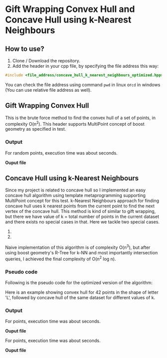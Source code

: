 # Gift Wrapping Convex Hull and Concave Hull using k-Nearest Neighbours

## How to use?
1. Clone / Download the repository.
2. Add the header in your cpp file, by specifying the file address this way: 
```cpp
#include <file_address/concave_hull_k_nearest_neighbours_optimized.hpp>
```
You can check the file address using command `pwd` in linux or`cd` in windows (You can use relative file address as well).

## Gift Wrapping Convex Hull
This is the brute force method to find the convex hull of a set of points, in complexity O(n<sup>2</sup>). This header supports MultiPoint concept of boost geometry as specified in test.

### Output
For random points, execution time was about seconds.

**Ouput file**

## Concave Hull using k-Nearest Neighbours
Since my project is related to concave hull so I implemented an easy concave hull algorithm using template metaprogramming supporting MultiPoint concept for this test. k-Nearest Neighbours approach for finding concave hull uses k nearest points from the current point to find the next vertex of the concave hull. This method is kind of similar to gift wrapping, but there we have value of k = total number of points in the current dataset and there exists no special cases in that. Here we tackle two special cases.

1. 

2. 

Naive implementation of this algorithm is of complexity O(n<sup>3</sup>), but after using boost geometry's R-Tree for k-NN and most importantly intersection queries, I achieved the final complexity of O(n<sup>2</sup> log n).

### Pseudo code
Following is the pseudo code for the optimized version of the algorithm:

Here is an example showing convex hull for 42 points in the shape of letter 'L', followed by concave hull of the same dataset for different values of k.

### Output
For points, execution time was about seconds.

**Ouput file**

For points, execution time was about seconds.

**Ouput file**
